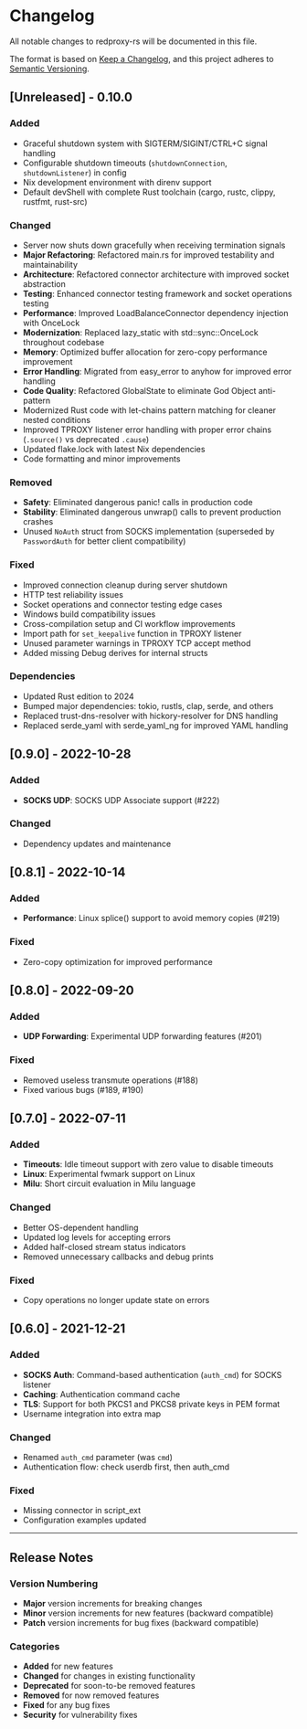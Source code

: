 # Changelog

All notable changes to redproxy-rs will be documented in this file.

The format is based on [Keep a Changelog](https://keepachangelog.com/en/1.0.0/),
and this project adheres to [Semantic Versioning](https://semver.org/spec/v2.0.0.html).

## [Unreleased] - 0.10.0

### Added
- Graceful shutdown system with SIGTERM/SIGINT/CTRL+C signal handling
- Configurable shutdown timeouts (`shutdownConnection`, `shutdownListener`) in config
- Nix development environment with direnv support
- Default devShell with complete Rust toolchain (cargo, rustc, clippy, rustfmt, rust-src)

### Changed
- Server now shuts down gracefully when receiving termination signals
- **Major Refactoring**: Refactored main.rs for improved testability and maintainability
- **Architecture**: Refactored connector architecture with improved socket abstraction
- **Testing**: Enhanced connector testing framework and socket operations testing
- **Performance**: Improved LoadBalanceConnector dependency injection with OnceLock
- **Modernization**: Replaced lazy_static with std::sync::OnceLock throughout codebase
- **Memory**: Optimized buffer allocation for zero-copy performance improvement
- **Error Handling**: Migrated from easy_error to anyhow for improved error handling
- **Code Quality**: Refactored GlobalState to eliminate God Object anti-pattern
- Modernized Rust code with let-chains pattern matching for cleaner nested conditions
- Improved TPROXY listener error handling with proper error chains (`.source()` vs deprecated `.cause`)
- Updated flake.lock with latest Nix dependencies
- Code formatting and minor improvements

### Removed
- **Safety**: Eliminated dangerous panic! calls in production code
- **Stability**: Eliminated dangerous unwrap() calls to prevent production crashes
- Unused `NoAuth` struct from SOCKS implementation (superseded by `PasswordAuth` for better client compatibility)

### Fixed
- Improved connection cleanup during server shutdown
- HTTP test reliability issues
- Socket operations and connector testing edge cases
- Windows build compatibility issues
- Cross-compilation setup and CI workflow improvements
- Import path for `set_keepalive` function in TPROXY listener
- Unused parameter warnings in TPROXY TCP accept method
- Added missing Debug derives for internal structs

### Dependencies
- Updated Rust edition to 2024
- Bumped major dependencies: tokio, rustls, clap, serde, and others
- Replaced trust-dns-resolver with hickory-resolver for DNS handling
- Replaced serde_yaml with serde_yaml_ng for improved YAML handling

## [0.9.0] - 2022-10-28

### Added
- **SOCKS UDP**: SOCKS UDP Associate support (#222)

### Changed
- Dependency updates and maintenance

## [0.8.1] - 2022-10-14

### Added
- **Performance**: Linux splice() support to avoid memory copies (#219)

### Fixed
- Zero-copy optimization for improved performance

## [0.8.0] - 2022-09-20

### Added
- **UDP Forwarding**: Experimental UDP forwarding features (#201)

### Fixed
- Removed useless transmute operations (#188)
- Fixed various bugs (#189, #190)

## [0.7.0] - 2022-07-11

### Added
- **Timeouts**: Idle timeout support with zero value to disable timeouts
- **Linux**: Experimental fwmark support on Linux
- **Milu**: Short circuit evaluation in Milu language

### Changed
- Better OS-dependent handling
- Updated log levels for accepting errors
- Added half-closed stream status indicators
- Removed unnecessary callbacks and debug prints

### Fixed
- Copy operations no longer update state on errors

## [0.6.0] - 2021-12-21

### Added
- **SOCKS Auth**: Command-based authentication (`auth_cmd`) for SOCKS listener
- **Caching**: Authentication command cache
- **TLS**: Support for both PKCS1 and PKCS8 private keys in PEM format
- Username integration into extra map

### Changed
- Renamed `auth_cmd` parameter (was `cmd`)
- Authentication flow: check userdb first, then auth_cmd

### Fixed
- Missing connector in script_ext
- Configuration examples updated

---

## Release Notes

### Version Numbering
- **Major** version increments for breaking changes
- **Minor** version increments for new features (backward compatible)
- **Patch** version increments for bug fixes (backward compatible)

### Categories
- **Added** for new features
- **Changed** for changes in existing functionality
- **Deprecated** for soon-to-be removed features
- **Removed** for now removed features
- **Fixed** for any bug fixes
- **Security** for vulnerability fixes